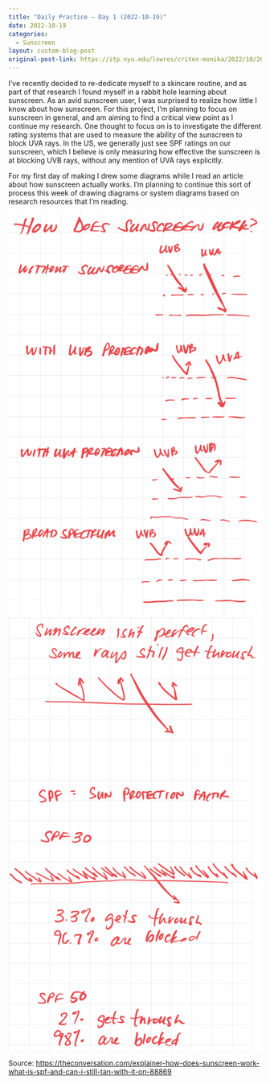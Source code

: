 ```yaml
---
title: "Daily Practice – Day 1 (2022-10-19)"
date: 2022-10-19
categories:
  - Sunscreen
layout: custom-blog-post
original-post-link: https://itp.nyu.edu/lowres/critex-monika/2022/10/20/daily-practice-day-1-3/
---
```


I’ve recently decided to re-dedicate myself to a skincare routine, and as part of that research I found myself in a rabbit hole learning about sunscreen. As an avid sunscreen user, I was surprised to realize how little I know about how sunscreen. For this project, I’m planning to focus on sunscreen in general, and am aiming to find a critical view point as I continue my research. One thought to focus on is to investigate the different rating systems that are used to measure the ability of the sunscreen to block UVA rays. In the US, we generally just see SPF ratings on our sunscreen, which I believe is only measuring how effective the sunscreen is at blocking UVB rays, without any mention of UVA rays explicitly.

For my first day of making I drew some diagrams while I read an article about how sunscreen actually works. I’m planning to continue this sort of process this week of drawing diagrams or system diagrams based on research resources that I’m reading.

<img src="/assets/blog-post-assets/daily-practice-1-1.png">
<img src="/assets/blog-post-assets/daily-practice-1-2.png">

Source: <a href="https://theconversation.com/explainer-how-does-sunscreen-work-what-is-spf-and-can-i-still-tan-with-it-on-88869">https://theconversation.com/explainer-how-does-sunscreen-work-what-is-spf-and-can-i-still-tan-with-it-on-88869</a>


